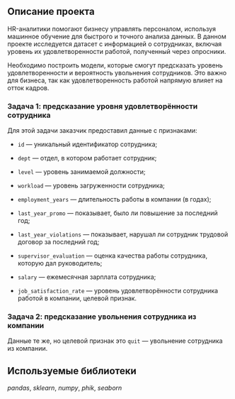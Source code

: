 ## Описание проекта

HR-аналитики помогают бизнесу управлять персоналом, используя машинное обучение для быстрого и точного анализа данных. В данном проекте исследуется датасет с информацией о сотрудниках, включая уровень их удовлетворенности работой, полученный через опросники. 

Необходимо построить модели, которые смогут предсказать уровень удовлетворенности и вероятность увольнения сотрудников. Это важно для бизнеса, так как удовлетворенность работой напрямую влияет на отток кадров.

### Задача 1: предсказание уровня удовлетворённости сотрудника

Для этой задачи заказчик предоставил данные с признаками:

- `id` — уникальный идентификатор сотрудника;

- `dept` — отдел, в котором работает сотрудник;

- `level` — уровень занимаемой должности;

- `workload` — уровень загруженности сотрудника;

- `employment_years` — длительность работы в компании (в годах);

- `last_year_promo` — показывает, было ли повышение за последний год;

- `last_year_violations` — показывает, нарушал ли сотрудник трудовой договор за последний год;

- `supervisor_evaluation` — оценка качества работы сотрудника, которую дал руководитель;

- `salary` — ежемесячная зарплата сотрудника;

- `job_satisfaction_rate` — уровень удовлетворённости сотрудника работой в компании, целевой признак.

### Задача 2: предсказание увольнения сотрудника из компании

Данные те же, но целевой признак это `quit` — увольнение сотрудника из компании.

## Используемые библиотеки
*pandas*, *sklearn*, *numpy*, *phik*, *seaborn*
